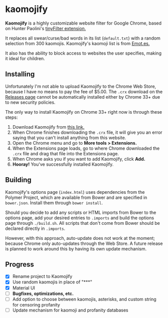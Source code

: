 kaomojify
==========

**Kaomojify** is a highly customizable website filter for Google Chrome, based on Hunter Paolini's [tinyFilter extension.](https://github.com/hpaolini/tinyFilter-chrome)

It replaces all swear/curse/bad words in its list (`default.txt`) with a random selection from 300 kaomojis. Kaomojify's kaomoji list is from [Emot.es.](http://emot.es)

It also has the ability to block access to websites the user specifies, making it ideal for children.

## Installing

Unfortunately I'm not able to upload Kaomojify to the Chrome Web Store, because I have no means to pay the fee of $5.00. The `.crx` download on the [Releases page](https://github.com/aureljared/kaomojify/releases) cannot be automatically installed either by Chrome 33+ due to new security policies.

The only way to install Kaomojify on Chrome 33+ right now is through these steps:

1. Download Kaomojify from [this link.](https://l.aureljared.tk/kmjfy)
2. When Chrome finishes downloading the `.crx` file, it will give you an error saying that you can't install anything from this website.
3. Open the Chrome menu and go to **More tools > Extensions.**
4. When the Extensions page loads, go to where Chrome downloaded the `.crx` file and drag that file into the Extensions page.
5. When Chrome asks you if you want to add Kaomojify, click **Add.**
6. **Hooray!** You've successfully installed Kaomojify.

## Building

Kaomojify's options page (`index.html`) uses dependencies from the Polymer Project, which are available from Bower and are specified in `bower.json`. Install them through `bower install`.

Should you decide to add any scripts or HTML imports from Bower to the options page, add your desired entries to `.imports` and build the options page through `./build.sh`. All scripts that don't come from Bower should be declared directly in `.imports`.

However, with this approach, auto-update does not work at the moment; because Chrome only auto-updates through the Web Store. A future release is planned to work around this by having its own update mechanism.

## Progress

- [x] Rename project to Kaomojify
- [x] Use random kaomojis in place of "***"
- [x] Material UI
- [ ] **Bugfixes, optimizations, etc.**
- [ ] Add option to choose between kaomojis, asterisks, and custom string for censoring profanity
- [ ] Update mechanism for kaomoji and profanity databases
